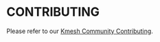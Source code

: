 # CONTRIBUTING

Please refer to our [Kmesh Community Contributing](https://github.com/kmesh-net/kmesh/blob/main/CONTRIBUTING.md).
